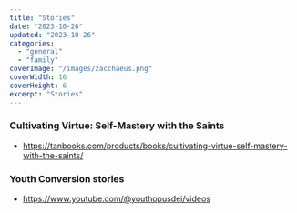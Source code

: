 ```yaml
---
title: "Stories"
date: "2023-10-26"
updated: "2023-10-26"
categories:
  - "general"
  - "family"
coverImage: "/images/zacchaeus.png"
coverWidth: 16
coverHeight: 6
excerpt: "Stories"
---
```

### Cultivating Virtue: Self-Mastery with the Saints
* https://tanbooks.com/products/books/cultivating-virtue-self-mastery-with-the-saints/

### Youth Conversion stories
* https://www.youtube.com/@youthopusdei/videos
